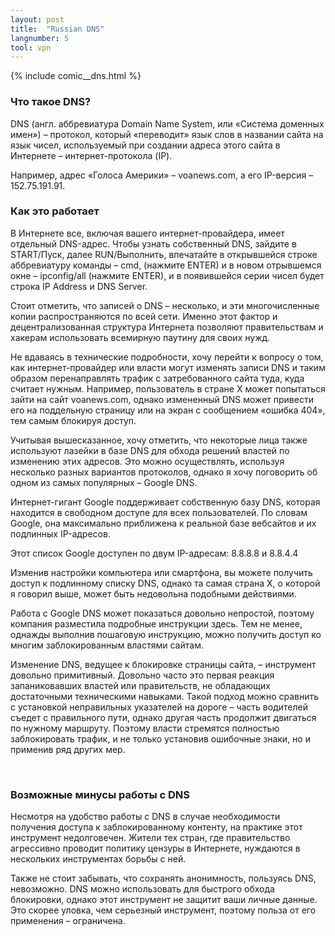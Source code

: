 ```yaml
---
layout: post
title:  "Russian DNS"
langnumber: 5
tool: vpn
---
```


{% include comic__dns.html %}


<h3 class='subhed'>Что такое DNS?</h3>

DNS (англ. аббревиатура Domain Name System, или «Система доменных имен») – протокол, который «переводит» язык слов в названии сайта на язык чисел, используемый при создании адреса этого сайта в Интернете – интернет-протокола (IP).

Например, адрес «Голоса Америки» – voanews.com, а его IP-версия – 152.75.191.91. 

<h3 class='subhed icon how'>Как это работает</h3>

В Интернете все, включая вашего интернет-провайдера, имеет отдельный DNS-адрес. Чтобы узнать собственный DNS, зайдите в START/Пуск, далее RUN/Выполнить, впечатайте в открывшейся строке аббревиатуру команды – cmd, (нажмите ENTER) и в новом отрывшемся окне – ipconfig/all (нажмите ENTER), и в появившейся серии чисел будет строка IP Address и DNS Server.

Стоит отметить, что записей о DNS – несколько, и эти многочисленные копии распространяются по всей сети. Именно этот фактор и децентрализованная структура Интернета позволяют правительствам и хакерам использовать всемирную паутину для своих нужд.

Не вдаваясь в технические подробности, хочу перейти к вопросу о том, как интернет-провайдер или власти могут изменять записи DNS и таким образом перенаправлять трафик с затребованного сайта туда, куда считает нужным. Например, пользователь в стране X может попытаться зайти на сайт voanews.com, однако измененный DNS может привести его на поддельную страницу или на экран с сообщением «ошибка 404», тем самым блокируя доступ.

Учитывая вышесказанное, хочу отметить, что некоторые лица также используют лазейки в базе DNS для обхода решений властей по изменению этих адресов. Это можно осуществлять, используя несколько разных вариантов протоколов, однако я хочу поговорить об одном из самых популярных – Google DNS.

Интернет-гигант Google поддерживает собственную базу DNS, которая находится в свободном доступе для всех пользователей. По словам Google, она максимально приближена к реальной базе вебсайтов и их подлинных IP-адресов.

Этот список Google доступен по двум IP-адресам: 8.8.8.8 и 8.8.4.4

Изменив настройки компьютера или смартфона, вы можете получить доступ к подлинному списку DNS, однако та самая страна X, о которой я говорил выше, может быть недовольна подобными действиями.

Работа с Google DNS может показаться довольно непростой, поэтому компания разместила подробные инструкции здесь. Тем не менее, однажды выполнив пошаговую инструкцию, можно получить доступ ко многим заблокированным властями сайтам.

Изменение DNS, ведущее к блокировке страницы сайта, – инструмент довольно примитивный. Довольно часто это первая реакция запаниковавших властей или правительств, не обладающих достаточными техническими навыками. Такой подход можно сравнить с установкой неправильных указателей на дороге – часть водителей съедет с правильного пути, однако другая часть продолжит двигаться по нужному маршруту. Поэтому власти стремятся полностью заблокировать трафик, и не только установив ошибочные знаки, но и применив ряд других мер.

  <h3 class='subhed icon caution'>Возможные минусы работы с DNS</h3>

Несмотря на удобство работы с DNS в случае необходимости получения доступа к заблокированному контенту, на практике этот инструмент недолговечен. Жители тех стран, где правительство агрессивно проводит политику цензуры в Интернете, нуждаются в нескольких инструментах борьбы с ней.

Также не стоит забывать, что сохранять анонимность, пользуясь DNS, невозможно. DNS можно использовать для быстрого обхода блокировки, однако этот инструмент не защитит ваши личные данные. Это скорее уловка, чем серьезный инструмент, поэтому польза от его применения – ограничена.
